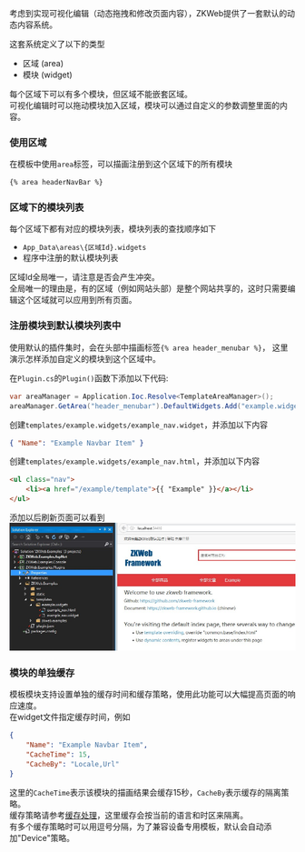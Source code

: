 考虑到实现可视化编辑（动态拖拽和修改页面内容），ZKWeb提供了一套默认的动态内容系统。</br>

这套系统定义了以下的类型<br/>

- 区域 (area)
- 模块 (widget)

每个区域下可以有多个模块，但区域不能嵌套区域。<br/>
可视化编辑时可以拖动模块加入区域，模块可以通过自定义的参数调整里面的内容。<br/>

### 使用区域

在模板中使用`area`标签，可以描画注册到这个区域下的所有模块

```html
{% area headerNavBar %}
```

### 区域下的模块列表

每个区域下都有对应的模块列表，模块列表的查找顺序如下

- `App_Data\areas\{区域Id}.widgets`
- 程序中注册的默认模块列表

区域Id全局唯一，请注意是否会产生冲突。</br>
全局唯一的理由是，有的区域（例如网站头部）是整个网站共享的，这时只需要编辑这个区域就可以应用到所有页面。</br>

### 注册模块到默认模块列表中

使用默认的插件集时，会在头部中描画标签`{% area header_menubar %}`，
这里演示怎样添加自定义的模块到这个区域中。

在`Plugin.cs`的`Plugin()`函数下添加以下代码:</br>
``` csharp
var areaManager = Application.Ioc.Resolve<TemplateAreaManager>();
areaManager.GetArea("header_menubar").DefaultWidgets.Add("example.widgets/example_nav");
```

创建`templates/example.widgets/example_nav.widget`，并添加以下内容
``` json
{ "Name": "Example Navbar Item" }
```

创建`templates/example.widgets/example_nav.html`，并添加以下内容
```html
<ul class="nav">
	<li><a href="/example/template">{{ "Example" }}</a></li>
</ul>
```

添加以后刷新页面可以看到</br>
![注册默认模块的例子](../img/area_widget_example.jpg)

### 模块的单独缓存

模板模块支持设置单独的缓存时间和缓存策略，使用此功能可以大幅提高页面的响应速度。<br/>
在widget文件指定缓存时间，例如<br/>
``` json
{
	"Name": "Example Navbar Item",
	"CacheTime": 15,
	"CacheBy": "Locale,Url"
}
```

这里的`CacheTime`表示该模块的描画结果会缓存15秒，`CacheBy`表示缓存的隔离策略。<br/>
缓存策略请参考[缓存处理](cache)，这里缓存会按当前的语言和时区来隔离。<br/>
有多个缓存策略时可以用逗号分隔，为了兼容设备专用模板，默认会自动添加"Device"策略。<br/>
